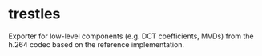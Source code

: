 # trestles
Exporter for low-level components (e.g. DCT coefficients, MVDs) from the h.264 codec  based on the reference implementation.
